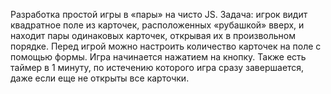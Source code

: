 Разработка простой игры в «пары» на чисто JS. Задача: игрок видит 
квадратное поле из карточек, расположенных 
«рубашкой» вверх, и находит пары одинаковых карточек, 
открывая их в произвольном порядке. Перед игрой можно 
настроить количество карточек на поле с помощью 
формы. Игра начинается нажатием на кнопку. Также есть 
таймер в 1 минуту, по истечению которого игра сразу 
завершается, даже если еще не открыты все карточки.